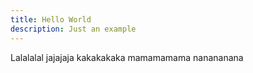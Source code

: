 ```yaml
---
title: Hello World
description: Just an example
---
```


Lalalalal jajajaja kakakakaka mamamamama nanananana